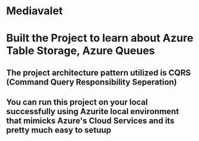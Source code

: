 # Mediavalet

# Built the Project to learn about Azure Table Storage, Azure Queues

## The project architecture pattern utilized is CQRS (Command Query Responsibility Seperation)

## You can run this project on your local successfully using Azurite local environment that mimicks Azure's Cloud Services and its pretty much easy to setuup
